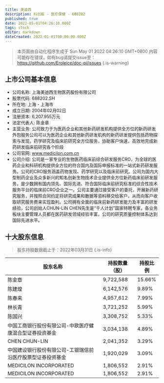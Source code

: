 ```yaml
---
title: 美迪西
description: 科创板 - 医疗保健 - 688202
published: true
date: 2022-05-01T04:26:10.000Z
tags: stock
editor: markdown
dateCreated: 2022-01-01T00:00:00.000Z
---
```


> 本页面由自动化程序生成于 Sun May 01 2022 04:26:10 GMT+0800
> 内容可能存在错误，如有bug请提交issue至：https://github.com/Eroleice/doc-pi/issues
{.is-warning}

## 上市公司基本信息
- 公司名称: 上海美迪西生物医药股份有限公司
- 股票代码: 688202.SH
- 所在地: 上海 - 上海市
- 成立日期: 2004年02月02日
- 注册资本: 6,207.955万元
- 法定代表人: 陈金章
- 主营业务: 公司致力于为医药企业和其他新药研发机构提供全方位的新药研发外包服务公司可以为医药企业和其他新药研发机构的新药研发提供包括药物探索与发现，药学研究及临床前研究全方位服务，协助客户快速，高效地完成新药研发临床前研究各个阶段
- 公司官网: www.medicilon.com.cn
- 公司介绍: 公司是一家专业的生物医药临床前综合研发服务CRO，为全球的医药企业和科研机构提供全方位的符合国内及国际申报标准的一站式新药研发服务。公司的CRO服务涵盖药物发现、药学研究以及临床前研究。公司为国内大型制药企业及众多新兴的知名创新生物技术企业提供全方位新药临床前研发服务，是少数拥有国内领先、国际先进、符合国际临床前研究标准的综合性技术服务平台的临床前CRO企业之一。公司主要通过接受客户的委托，开展新药研究服务，并按照合同约定将研究成果和数据等资料移交给客户，从而向客户收取研究服务费来实现盈利。公司拥有全面的临床前新药研发能力及丰富的研发经验，公司创始人CHUN-LIN CHEN先生是“千人计划”国家特聘专家，各业务板块主要管理人员都在医药研发领域经验丰富，公司的研究质量控制体系达到国际先进水平。


## 十大股东信息
> 股东持股数据截止于：2022年03月31日
{.is-info}

| 股东名称 | 持股数量（股） | 持股比例 |
| --- | --- | --- |
| 陈金章 | 9,722,588 | 15.66% |
| 陈建煌 | 6,142,576 | 9.89% |
| 陈春来 | 4,957,612 | 7.99% |
| 林长青 | 3,721,252 | 5.99% |
| 陈国兴 | 3,308,752 | 5.33% |
| 中国工商银行股份有限公司-中欧医疗健康混合型证券投资基金 | 3,034,138 | 4.89% |
| CHEN CHUN-LIN | 2,041,352 | 3.29% |
| 中国建设银行股份有限公司-工银瑞信前沿医疗股票型证券投资基金 | 1,920,029 | 3.09% |
| MEDICILON INCORPORATED | 1,806,552 | 2.91% |
| MEDICILON  INCORPORATED | 1,806,552 | 2.91% |





